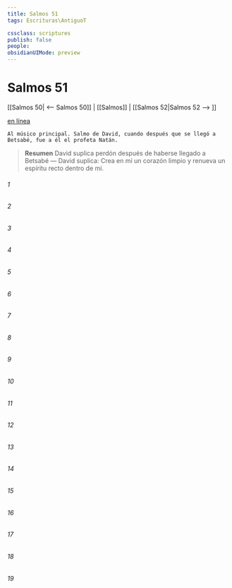 ```yaml
---
title: Salmos 51
tags: Escrituras\AntiguoT

cssclass: scriptures
publish: false
people:
obsidianUIMode: preview
---
```


# Salmos 51
[[Salmos 50| <-- Salmos 50]] | [[Salmos]] | [[Salmos 52|Salmos 52 --> ]]

[en línea](https://churchofjesuschrist.org/study/scriptures/ot/ps/51?lang=spa)

```
Al músico principal. Salmo de David, cuando después que se llegó a Betsabé, fue a él el profeta Natán.
```

> __Resumen__
David suplica perdón después de haberse llegado a Betsabé — David suplica: Crea en mí un corazón limpio y renueva un espíritu recto dentro de mí.

###### 1 


###### 2 


###### 3 


###### 4 


###### 5 


###### 6 


###### 7 


###### 8 


###### 9 


###### 10 


###### 11 


###### 12 


###### 13 


###### 14 


###### 15 


###### 16 


###### 17 


###### 18 


###### 19 


